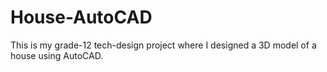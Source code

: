 # House-AutoCAD

This is my grade-12 tech-design project where I designed a 3D model of a house using AutoCAD.
